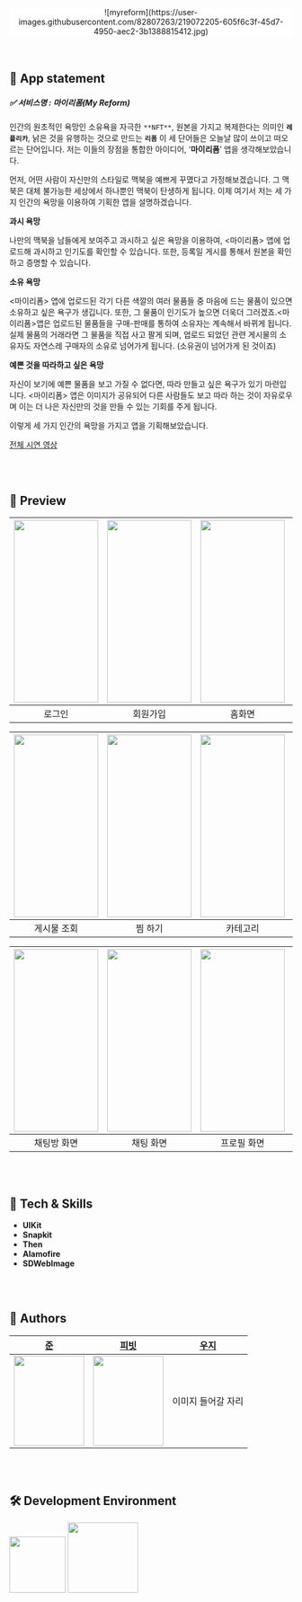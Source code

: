 <div align="center" style="background-color: #FFFFFF">
    ![myreform](https://user-images.githubusercontent.com/82807263/219072205-605f6c3f-45d7-4950-aec2-3b1388815412.jpg)
</div>
<br><br>

## 📱  App statement

##### ✅ 서비스명 : 마이리폼(My Reform) <br>
인간의 원초적인 욕망인 소유욕을 자극한 `**NFT**`, 원본을 가지고 복제한다는 의미인 **`레플리카`**, 낡은 것을 유행하는 것으로 만드는 **`리폼`** 이 세 단어들은 오늘날 많이 쓰이고 떠오르는 단어입니다. 저는 이들의 장점을 통합한 아이디어, ‘**마이리폼**’ 앱을 생각해보았습니다.
    
먼저, 어떤 사람이 자신만의 스타일로 맥북을 예쁘게 꾸몄다고 가정해보겠습니다. 그 맥북은 대체 불가능한 세상에서 하나뿐인 맥북이 탄생하게 됩니다. 이제 여기서 저는 세 가지 인간의 욕망을 이용하여 기획한 앱을 설명하겠습니다.

 **과시 욕망**

나만의 맥북을 남들에게 보여주고 과시하고 싶은 욕망을 이용하여, <마이리폼> 앱에 업로드해 과시하고 인기도를 확인할 수 있습니다. 또한, 등록일 게시를 통해서 원본을 확인하고 증명할 수 있습니다.

 **소유 욕망**

<마이리폼> 앱에 업로드된 각기 다른 색깔의 여러 물품들 중 마음에 드는 물품이 있으면 소유하고 싶은 욕구가 생깁니다. 또한, 그 물품이 인기도가 높으면 더욱더 그러겠죠.<마이리폼>앱은 업로드된 물품들을 구매-판매를 통하여 소유자는 계속해서 바뀌게 됩니다. 실제 물품의 거래라면 그 물품을 직접 사고 팔게 되며, 업로드 되었던 관련 게시물의 소유자도 자연스레 구매자의 소유로 넘어가게 됩니다. (소유권이 넘어가게 된 것이죠)

 **예쁜 것을 따라하고 싶은 욕망**

자신이 보기에 예쁜 물품을 보고 가질 수 없다면, 따라 만들고 싶은 욕구가 있기 마련입니다. <마이리폼> 앱은 이미지가 공유되어 다른 사람들도 보고 따라 하는 것이 자유로우며 이는 더 나은 자신만의 것을 만들 수 있는 기회를 주게 됩니다.

이렇게 세 가지 인간의 욕망을 가지고 앱을 기획해보았습니다.

[전체 시연 영상](https://www.youtube.com/watch?v=bIz7mGePBa4)

<br><br>

## 👀  Preview
|<img src="https://user-images.githubusercontent.com/82807263/219094736-aa642245-98b5-4816-a266-9d7d3dd13788.png"  width="150" height="325">|<img src="https://user-images.githubusercontent.com/82807263/219094915-941bd045-a67f-49cb-9e36-fedb547bb1fe.png"  width="150" height="325">|<img src="https://user-images.githubusercontent.com/82807263/219095241-4511268c-d083-4666-9bcf-8bb4020c559a.png"  width="150" height="325">|<img src="https://user-images.githubusercontent.com/82807263/219095495-2bb81887-e38f-42e2-91e6-66d6666335e6.png"  width="150" height="325">|
|:---:|:---:|:---:|:---:|
|<center>로그인</center>|<center>회원가입</center>|<center>홈화면</center>|<center>검색화면</center>|

|<img src="https://user-images.githubusercontent.com/82807263/219099112-bf39a2e7-7d41-44d0-ad26-17d23e259476.gif"  width="150" height="325">|<img src="https://user-images.githubusercontent.com/82807263/219099323-3301328c-06ec-4f62-bd11-05d3c4240ef4.gif"  width="150" height="325">|<img src="https://user-images.githubusercontent.com/82807263/219098607-312bd0a9-dc97-4b40-bbe6-df2e89c357cb.png"  width="150" height="325">|<img src="https://user-images.githubusercontent.com/82807263/219098796-fb1081f2-61be-44e7-8091-c6da108c3fbc.png"  width="150" height="325">|
|:---:|:---:|:---:|:---:|
|<center>게시물 조회</center>|<center>찜 하기</center>|<center>카테고리</center>|<center>업로드화면</center>|

|<img src="https://user-images.githubusercontent.com/82807263/219100508-55ff3f14-5836-4aa6-9fd0-b1e22159f8ff.png"  width="150" height="325">|<img src="https://user-images.githubusercontent.com/82807263/219100730-e64e2aaa-9899-483d-b84d-582024093ef4.png"  width="150" height="325">|<img src="https://user-images.githubusercontent.com/82807263/219099789-f05f84ee-d0e0-4827-863d-fb52376a5b7c.png"  width="150" height="325">|<img src="https://user-images.githubusercontent.com/82807263/219100027-ca7f722e-9b90-4e1a-83e7-b416cc9c99f2.png"  width="150" height="325">|
|:---:|:---:|:---:|:---:|
|<center>채팅방 화면</center>|<center>채팅 화면</center>|<center>프로필 화면</center>|<center>설정 화면</center>|

<br><br>


## 🔩  Tech & Skills
* **UIKit**
* **Snapkit**
* **Then**
* **Alamofire**
* **SDWebImage**


<br><br> 

## 👥  Authors
|[준](https://github.com/devjoonn)|[피빗](https://github.com/seopmin)|[우지](https://github.com/choisw16)|
|:---:|:---:|:---:|
|<img src="https://user-images.githubusercontent.com/82807263/219082532-a6a9be8c-f275-4820-a5b8-48656fad6651.png"  width="125" height="160">|<img src="https://user-images.githubusercontent.com/82807263/219092229-d2a84276-94ec-426b-997a-079c6e4943db.png"  width="125" height="160">|이미지 들어갈 자리|


<br><br>

## 🛠  Development Environment
<img width="100" src="https://img.shields.io/badge/iOS-16.2-silver"> <img width="125" src="https://img.shields.io/badge/Xcode-14.2-blue">
